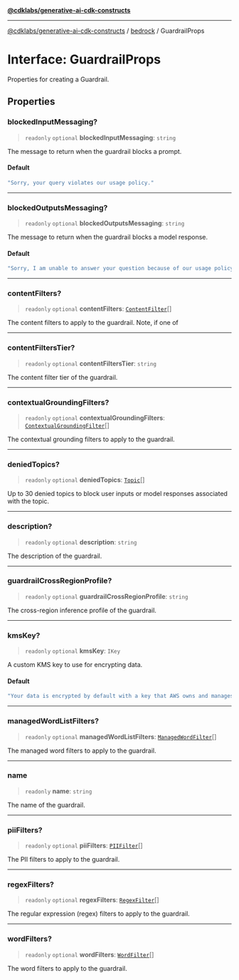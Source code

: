 [**@cdklabs/generative-ai-cdk-constructs**](../../../../README.md)

***

[@cdklabs/generative-ai-cdk-constructs](../../../../README.md) / [bedrock](../README.md) / GuardrailProps

# Interface: GuardrailProps

Properties for creating a Guardrail.

## Properties

### blockedInputMessaging?

> `readonly` `optional` **blockedInputMessaging**: `string`

The message to return when the guardrail blocks a prompt.

#### Default

```ts
"Sorry, your query violates our usage policy."
```

***

### blockedOutputsMessaging?

> `readonly` `optional` **blockedOutputsMessaging**: `string`

The message to return when the guardrail blocks a model response.

#### Default

```ts
"Sorry, I am unable to answer your question because of our usage policy."
```

***

### contentFilters?

> `readonly` `optional` **contentFilters**: [`ContentFilter`](ContentFilter.md)[]

The content filters to apply to the guardrail.
Note, if one of

***

### contentFiltersTier?

> `readonly` `optional` **contentFiltersTier**: `string`

The content filter tier of the guardrail.

***

### contextualGroundingFilters?

> `readonly` `optional` **contextualGroundingFilters**: [`ContextualGroundingFilter`](ContextualGroundingFilter.md)[]

The contextual grounding filters to apply to the guardrail.

***

### deniedTopics?

> `readonly` `optional` **deniedTopics**: [`Topic`](../classes/Topic.md)[]

Up to 30 denied topics to block user inputs or model responses associated with the topic.

***

### description?

> `readonly` `optional` **description**: `string`

The description of the guardrail.

***

### guardrailCrossRegionProfile?

> `readonly` `optional` **guardrailCrossRegionProfile**: `string`

The cross-region inference profile of the guardrail.

***

### kmsKey?

> `readonly` `optional` **kmsKey**: `IKey`

A custom KMS key to use for encrypting data.

#### Default

```ts
"Your data is encrypted by default with a key that AWS owns and manages for you."
```

***

### managedWordListFilters?

> `readonly` `optional` **managedWordListFilters**: [`ManagedWordFilter`](ManagedWordFilter.md)[]

The managed word filters to apply to the guardrail.

***

### name

> `readonly` **name**: `string`

The name of the guardrail.

***

### piiFilters?

> `readonly` `optional` **piiFilters**: [`PIIFilter`](PIIFilter.md)[]

The PII filters to apply to the guardrail.

***

### regexFilters?

> `readonly` `optional` **regexFilters**: [`RegexFilter`](RegexFilter.md)[]

The regular expression (regex) filters to apply to the guardrail.

***

### wordFilters?

> `readonly` `optional` **wordFilters**: [`WordFilter`](WordFilter.md)[]

The word filters to apply to the guardrail.

